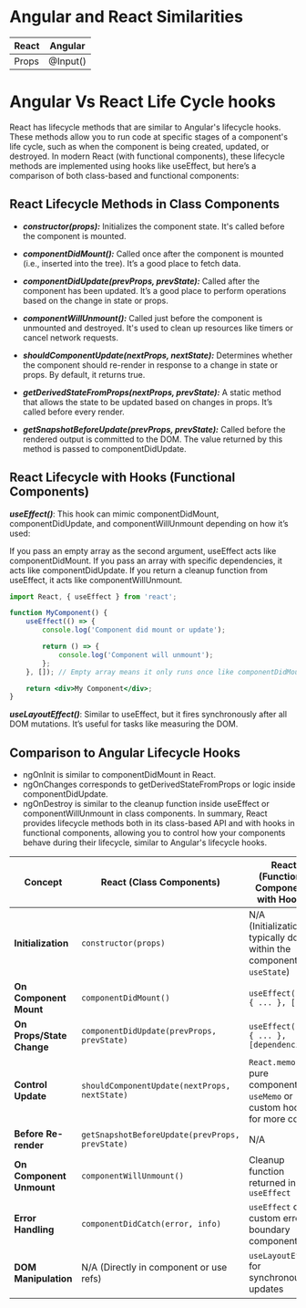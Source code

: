 # Angular and React Similarities
| React  | Angular | 
|--------|---------|
| Props | @Input() | 


# Angular Vs React Life Cycle hooks

React has lifecycle methods that are similar to Angular's lifecycle hooks. These methods allow you to run code at specific stages of a component's life cycle, such as when the component is being created, updated, or destroyed. In modern React (with functional components), these lifecycle methods are implemented using hooks like useEffect, but here’s a comparison of both class-based and functional components:

## React Lifecycle Methods in Class Components
- ***constructor(props):*** Initializes the component state. It's called before the component is mounted.

- ***componentDidMount():*** Called once after the component is mounted (i.e., inserted into the tree). It’s a good place to fetch data.

- ***componentDidUpdate(prevProps, prevState):*** Called after the component has been updated. It’s a good place to perform operations based on the change in state or props.

- ***componentWillUnmount():*** Called just before the component is unmounted and destroyed. It's used to clean up resources like timers or cancel network requests.

- ***shouldComponentUpdate(nextProps, nextState):*** Determines whether the component should re-render in response to a change in state or props. By default, it returns true.

- ***getDerivedStateFromProps(nextProps, prevState):*** A static method that allows the state to be updated based on changes in props. It’s called before every render.

- ***getSnapshotBeforeUpdate(prevProps, prevState):*** Called before the rendered output is committed to the DOM. The value returned by this method is passed to componentDidUpdate.

## React Lifecycle with Hooks (Functional Components)
***useEffect()***: This hook can mimic componentDidMount, componentDidUpdate, and componentWillUnmount depending on how it’s used:

If you pass an empty array as the second argument, useEffect acts like componentDidMount.
If you pass an array with specific dependencies, it acts like componentDidUpdate.
If you return a cleanup function from useEffect, it acts like componentWillUnmount.

```jsx
import React, { useEffect } from 'react';

function MyComponent() {
    useEffect(() => {
        console.log('Component did mount or update');

        return () => {
            console.log('Component will unmount');
        };
    }, []); // Empty array means it only runs once like componentDidMount

    return <div>My Component</div>;
}
```
***useLayoutEffect()***: Similar to useEffect, but it fires synchronously after all DOM mutations. It’s useful for tasks like measuring the DOM.

## Comparison to Angular Lifecycle Hooks
- ngOnInit is similar to componentDidMount in React.
- ngOnChanges corresponds to getDerivedStateFromProps or logic inside componentDidUpdate.
- ngOnDestroy is similar to the cleanup function inside useEffect or componentWillUnmount in class components.
In summary, React provides lifecycle methods both in its class-based API and with hooks in functional components, allowing you to control how your components behave during their lifecycle, similar to Angular's lifecycle hooks.

| **Concept**            | **React (Class Components)**                            | **React (Functional Components with Hooks)**       | **Angular**                                      |
|------------------------|---------------------------------------------------------|---------------------------------------------------|--------------------------------------------------|
| **Initialization**     | `constructor(props)`                                    | N/A (Initialization typically done within the component or `useState`) | `ngOnInit()`                                      |
| **On Component Mount** | `componentDidMount()`                                   | `useEffect(() => { ... }, [])`                     | `ngOnInit()`                                      |
| **On Props/State Change** | `componentDidUpdate(prevProps, prevState)`              | `useEffect(() => { ... }, [dependencies])`         | `ngOnChanges(changes)`                            |
| **Control Update**     | `shouldComponentUpdate(nextProps, nextState)`           | `React.memo` for pure components, `useMemo` or custom hooks for more control | `ngOnChanges(changes)`                            |
| **Before Re-render**   | `getSnapshotBeforeUpdate(prevProps, prevState)`         | N/A                                               | N/A (Handled differently in Angular)             |
| **On Component Unmount** | `componentWillUnmount()`                               | Cleanup function returned in `useEffect`          | `ngOnDestroy()`                                   |
| **Error Handling**     | `componentDidCatch(error, info)`                        | `useEffect` or custom error boundary components   | `ngOnChanges()` (for change errors)               |
| **DOM Manipulation**   | N/A (Directly in component or use refs)                 | `useLayoutEffect` for synchronous updates         | `AfterViewInit`, `AfterViewChecked` for direct DOM manipulation |

